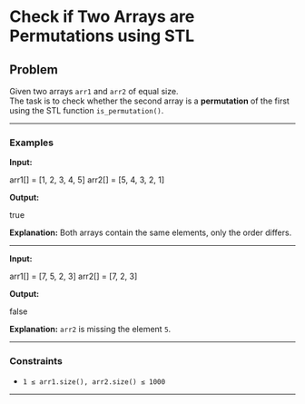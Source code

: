 # Check if Two Arrays are Permutations using STL

## Problem
Given two arrays `arr1` and `arr2` of equal size.  
The task is to check whether the second array is a **permutation** of the first using the STL function `is_permutation()`.

---

### Examples

**Input:**

arr1[] = [1, 2, 3, 4, 5]
arr2[] = [5, 4, 3, 2, 1]

**Output:**

true

**Explanation:** Both arrays contain the same elements, only the order differs.

---

**Input:**

arr1[] = [7, 5, 2, 3]
arr2[] = [7, 2, 3]

**Output:**

false

**Explanation:** `arr2` is missing the element `5`.

---

### Constraints
- `1 ≤ arr1.size(), arr2.size() ≤ 1000`

---
